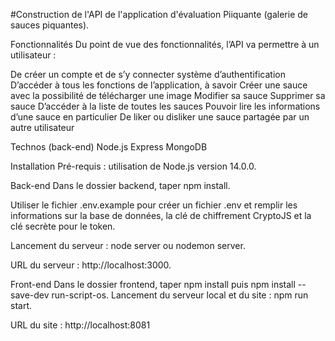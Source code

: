 #Construction de l'API de l'application d'évaluation Piiquante (galerie de sauces piquantes).

Fonctionnalités Du point de vue des fonctionnalités, l’API va permettre à un utilisateur :

De créer un compte et de s’y connecter système d’authentification D’accéder à tous les fonctions de l’application, à savoir Créer une sauce avec la possibilité de télécharger une image Modifier sa sauce Supprimer sa sauce D’accéder à la liste de toutes les sauces Pouvoir lire les informations d’une sauce en particulier De liker ou disliker une sauce partagée par un autre utilisateur

Technos (back-end) Node.js Express MongoDB

Installation Pré-requis : utilisation de Node.js version 14.0.0.

Back-end Dans le dossier backend, taper npm install.

Utiliser le fichier .env.example pour créer un fichier .env et remplir les informations sur la base de données, la clé de chiffrement CryptoJS et la clé secrète pour le token.

Lancement du serveur : node server ou nodemon server.

URL du serveur : http://localhost:3000.

Front-end Dans le dossier frontend, taper npm install puis npm install --save-dev run-script-os. Lancement du serveur local et du site : npm run start.

URL du site : http://localhost:8081
